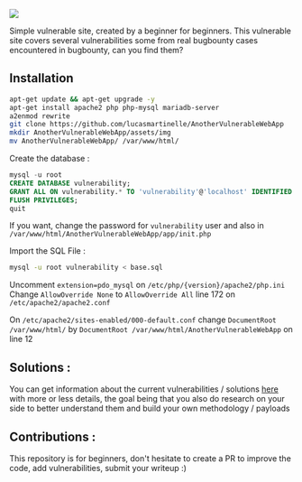 ![](https://zupimages.net/up/20/33/m7ef.png)

Simple vulnerable site, created by a beginner for beginners.
This vulnerable site covers several vulnerabilities some from real bugbounty cases encountered in bugbounty, can you find them?

## Installation
```bash
apt-get update && apt-get upgrade -y
apt-get install apache2 php php-mysql mariadb-server
a2enmod rewrite
git clone https://github.com/lucasmartinelle/AnotherVulnerableWebApp
mkdir AnotherVulnerableWebApp/assets/img
mv AnotherVulnerableWebApp/ /var/www/html/
```

Create the database :
```sql
mysql -u root
CREATE DATABASE vulnerability;
GRANT ALL ON vulnerability.* TO 'vulnerability'@'localhost' IDENTIFIED BY '6xUm%3moNghtQaZ8Q';
FLUSH PRIVILEGES;
quit
```
If you want, change the password for `vulnerability` user and also in `/var/www/html/AnotherVulnerableWebApp/app/init.php`

Import the SQL File :
```bash
mysql -u root vulnerability < base.sql
```

Uncomment `extension=pdo_mysql` on `/etc/php/{version}/apache2/php.ini`  
Change `AllowOverride None` to `AllowOverride All` line 172 on `/etc/apache2/apache2.conf`

On `/etc/apache2/sites-enabled/000-default.conf` change `DocumentRoot /var/www/html/` by `DocumentRoot /var/www/html/AnotherVulnerableWebApp` on line 12

## Solutions :
You can get information about the current vulnerabilities / solutions [here](https://github.com/lucasmartinelle/AnotherVulnerableWebApp/tree/master/Writeup) with more or less details, the goal being that you also do research on your side to better understand them and build your own methodology / payloads

## Contributions :
This repository is for beginners, don't hesitate to create a PR to improve the code, add vulnerabilities, submit your writeup :)